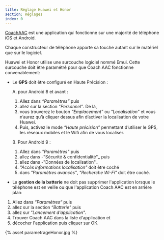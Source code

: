 ```yaml
---
title: Réglage Huawei et Honor
section: Réglages
index: 0
---
```


[CoachAAC](https://www.coachaac.com) est une application qui fonctionne sur une majorité de téléphone iOS et Android.

Chaque constructeur de téléphone apporte sa touche autant sur le matériel que sur le logiciel.

Huawei et Honor utilise une surcouche logiciel nommé Emui.
Cette surcouche  doit être paramétré pour que Coach AAC fonctionne convenablement:

* Le **GPS** doit être configuré en Haute Précision :

  A. pour Android 8 et avant :
    1. Allez dans _“Paramètres”_ puis
    2. allez sur la section _“Personnel”_. De là,
    3. vous trouverez le bouton _“Emplacement”_ ou _“Localisation”_ et vous n’aurez qu’à cliquer dessus afin d’activer la localisation de votre Huawei.
    4. Puis, activez le mode _“Haute précision”_ permettant d’utiliser le GPS, les réseaux mobiles et le Wifi afin de vous localiser.

  B. Pour Android 9 :
    1. Allez dans _"Paramètres"_ puis
    2. allez dans -"Sécurité & confidentialité"_ puis
    3. allez dans -"Données de localisation"_
    4. _"Accès informations localisation"_ doit être coché
    5. dans _"Paramètres avancés"_, _"Recherche Wi-Fi"_ doit être coché.


* La **gestion de la batterie** ne doit pas supprimer l'application lorsque le téléphone est en veille ou que l'application Coach AAC est en arrière plan:

1. Allez dans _“Paramètres”_ puis
2. allez sur la section _“Batterie"_ puis
3. allez sur _"Lancement d'application"_.
4. Trouver Coach AAC dans la liste d'application et
5. décocher l'application puis cliquer sur OK.

{% asset parametrageHonor.jpg %}
